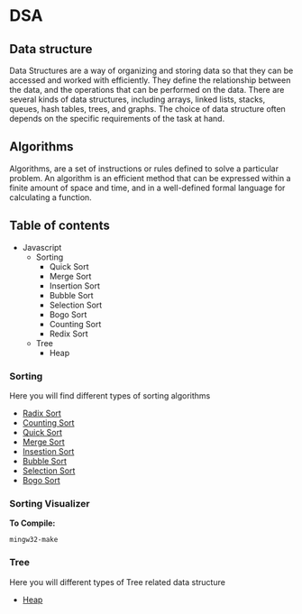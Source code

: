 # DSA

## Data structure
Data Structures are a way of organizing and storing data so that they can be accessed and worked with efficiently. They define the relationship between the data, and the operations that can be performed on the data. There are several kinds of data structures, including arrays, linked lists, stacks, queues, hash tables, trees, and graphs. The choice of data structure often depends on the specific requirements of the task at hand.

## Algorithms
Algorithms, are a set of instructions or rules defined to solve a particular problem. An algorithm is an efficient method that can be expressed within a finite amount of space and time, and in a well-defined formal language for calculating a function.

## Table of contents
 - Javascript
   - Sorting
     - Quick Sort
     - Merge Sort
     - Insertion Sort
     - Bubble Sort
     - Selection Sort
     - Bogo Sort
     - Counting Sort
     - Redix Sort
   - Tree
     - Heap


### Sorting
Here you will find different types of sorting algorithms
- [Radix Sort](/JavaScript/Sorting/radixSort.js)
- [Counting Sort](/JavaScript/Sorting/countingSort.js)
- [Quick Sort](/JavaScript/Sorting/quickSort.js)
- [Merge Sort](/JavaScript/Sorting/mergeSort.js)
- [Insestion Sort](/JavaScript/Sorting/insertionSort.js)
- [Bubble Sort](/JavaScript/Sorting/bubbleSort.js)
- [Selection Sort](/JavaScript/Sorting/selectionSort.js)
- [Bogo Sort](/JavaScript/Sorting/bogoSort.js)

### Sorting Visualizer

**To Compile:**
```
mingw32-make
```

### Tree
Here you will different types of Tree related data structure
- [Heap](/JavaScript/Tree/Heap.js)